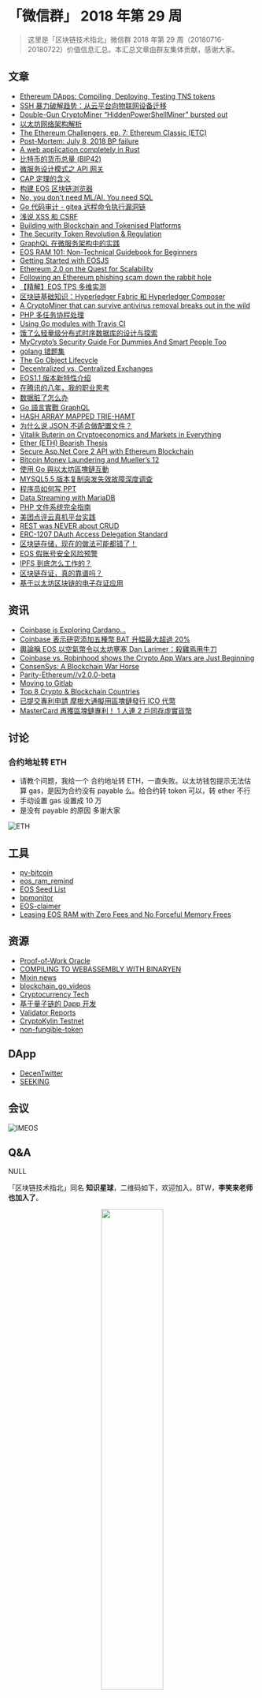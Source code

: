 # 「微信群」 2018 年第 29 周

> 这里是「区块链技术指北」微信群 2018 年第 29 周（20180716-20180722）价值信息汇总。本汇总文章由群友集体贡献，感谢大家。

## 文章

* [Ethereum DApps: Compiling, Deploying, Testing TNS tokens](https://bbs.chainon.io/d/851-ethereum-dapps-compiling-deploying-testing-tns-tokens)
* [SSH 暴力破解趋势：从云平台向物联网设备迁移](https://bbs.chainon.io/d/852-ssh)
* [Double-Gun CryptoMiner “HiddenPowerShellMiner” bursted out](https://bbs.chainon.io/d/853-double-gun-cryptominer-hiddenpowershellminer-bursted-out)
* [以太坊网络架构解析](https://bbs.chainon.io/d/854-eth)
* [The Ethereum Challengers, ep. 7: Ethereum Classic (ETC)](https://bbs.chainon.io/d/855-the-ethereum-challengers-ep-7-ethereum-classic-etc)
* [Post-Mortem: July 8, 2018 BP failure](https://bbs.chainon.io/d/857-post-mortem-july-8-2018-bp-failure)
* [A web application completely in Rust](https://bbs.chainon.io/d/862-a-web-application-completely-in-rust)
* [比特币的货币总量 (BIP42)](https://bbs.chainon.io/d/865-bip42)
* [微服务设计模式之 API 网关](https://bbs.chainon.io/d/867-api)
* [CAP 定理的含义](https://bbs.chainon.io/d/868-cap)
* [构建 EOS 区块链浏览器](https://bbs.chainon.io/d/870-eos)
* [No, you don't need ML/AI. You need SQL](https://bbs.chainon.io/d/871-no-you-don-t-need-ml-ai-you-need-sql)
* [Go 代码审计 - gitea 远程命令执行漏洞链](https://bbs.chainon.io/d/873-go-gitea)
* [浅说 XSS 和 CSRF](https://bbs.chainon.io/d/874-xss-csrf)
* [Building with Blockchain and Tokenised Platforms](https://bbs.chainon.io/d/875-building-with-blockchain-and-tokenised-platforms)
* [The Security Token Revolution & Regulation](https://bbs.chainon.io/d/876-the-security-token-revolution-regulation)
* [GraphQL 在微服务架构中的实践](https://bbs.chainon.io/d/878-graphql)
* [EOS RAM 101: Non-Technical Guidebook for Beginners](https://bbs.chainon.io/d/879-eos-ram-101-non-technical-guidebook-for-beginners)
* [Getting Started with EOSJS](https://bbs.chainon.io/d/880-getting-started-with-eosjs)
* [Ethereum 2.0 on the Quest for Scalability](https://bbs.chainon.io/d/881-ethereum-2-0-on-the-quest-for-scalability)
* [Following an Ethereum phishing scam down the rabbit hole](https://bbs.chainon.io/d/882-following-an-ethereum-phishing-scam-down-the-rabbit-hole)
* [【精解】EOS TPS 多维实测](https://bbs.chainon.io/d/883-eos-tps)
* [区块链基础知识：Hyperledger Fabric 和 Hyperledger Composer](https://bbs.chainon.io/d/884-hyperledger-fabric-hyperledger-composer)
* [A CryptoMiner that can survive antivirus removal breaks out in the wild](https://bbs.chainon.io/d/885-a-cryptominer-that-can-survive-antivirus-removal-breaks-out-in-the-wild)
* [PHP 多任务协程处理](https://bbs.chainon.io/d/886-php)
* [Using Go modules with Travis CI](https://bbs.chainon.io/d/887-using-go-modules-with-travis-ci)
* [饿了么轻量级分布式时序数据库的设计与探索](https://bbs.chainon.io/d/888-ele)
* [MyCrypto’s Security Guide For Dummies And Smart People Too](https://bbs.chainon.io/d/893-mycrypto-s-security-guide-for-dummies-and-smart-people-too)
* [golang 错题集](https://bbs.chainon.io/d/895-golang)
* [The Go Object Lifecycle](https://bbs.chainon.io/d/898-the-go-object-lifecycle)
* [Decentralized vs. Centralized Exchanges](https://bbs.chainon.io/d/899-decentralized-vs-centralized-exchanges)
* [EOS1.1 版本新特性介绍](https://bbs.chainon.io/d/902-eos1-1)
* [在腾讯的八年，我的职业思考](https://bbs.chainon.io/d/903-tencent)
* [数据脏了怎么办](https://bbs.chainon.io/d/904-dirty-data)
* [Go 語言實戰 GraphQL](https://bbs.chainon.io/d/905-go-graphql)
* [HASH ARRAY MAPPED TRIE-HAMT](https://bbs.chainon.io/d/906-hash-array-mapped-trie-hamt)
* [为什么说 JSON 不适合做配置文件？](https://bbs.chainon.io/d/907-json)
* [Vitalik Buterin on Cryptoeconomics and Markets in Everything](https://bbs.chainon.io/d/908-vitalik-buterin-on-cryptoeconomics-and-markets-in-everything)
* [Ether (ETH) Bearish Thesis](https://bbs.chainon.io/d/909-ether-eth-bearish-thesis)
* [Secure Asp.Net Core 2 API with Ethereum Blockchain](https://bbs.chainon.io/d/910-secure-asp-net-core-2-api-with-ethereum-blockchain)
* [Bitcoin Money Laundering and Mueller’s 12](https://bbs.chainon.io/d/911-bitcoin-money-laundering-and-mueller-s-12)
* [使用 Go 與以太坊區塊鏈互動](https://bbs.chainon.io/d/913-go)
* [MYSQL5.5 版本复制突发失效故障深度调查](https://bbs.chainon.io/d/916-mysql5-5)
* [程序员如何写 PPT](https://bbs.chainon.io/d/917-ppt)
* [Data Streaming with MariaDB](https://bbs.chainon.io/d/918-data-streaming-with-mariadb)
* [PHP 文件系统完全指南](https://bbs.chainon.io/d/919-php)
* [美团点评云真机平台实践](https://bbs.chainon.io/d/920-cloud-phone)
* [REST was NEVER about CRUD](https://bbs.chainon.io/d/923-rest-was-never-about-crud)
* [ERC-1207 DAuth Access Delegation Standard](https://bbs.chainon.io/d/930-erc-1207-dauth-access-delegation-standard)
* [区块链存储，现在的做法可能都错了！](https://bbs.chainon.io/d/931-storage)
* [EOS 假账号安全风险预警](https://bbs.chainon.io/d/932-eos)
* [IPFS 到底怎么工作的？](https://bbs.chainon.io/d/933-ipfs)
* [区块链存证，真的靠谱吗？](https://bbs.chainon.io/d/934-blockchain)
* [基于以太坊区块链的电子存证应用](https://bbs.chainon.io/d/935-360)

## 资讯

* [Coinbase is Exploring Cardano...](https://bbs.chainon.io/d/849-coinbase-is-exploring-cardano)
* [Coinbase 表示研究添加五種幣 BAT 升幅最大超過 20%](https://bbs.chainon.io/d/850-coinbase-bat-20)
* [輿論稱 EOS 以空氣幣令以太坊壅塞 Dan Larimer：殺雞焉用牛刀](https://bbs.chainon.io/d/872-eos-dan-larimer)
* [Coinbase vs. Robinhood shows the Crypto App Wars are Just Beginning](https://bbs.chainon.io/d/877-coinbase-vs-robinhood-shows-the-crypto-app-wars-are-just-beginning)
* [ConsenSys: A Blockchain War Horse](https://bbs.chainon.io/d/894-consensys-a-blockchain-war-horse)
* [Parity-Ethereum//v2.0.0-beta](https://bbs.chainon.io/d/900-parity-ethereum-v2-0-0-beta)
* [Moving to Gitlab](https://bbs.chainon.io/d/901-moving-to-gitlab)
* [Top 8 Crypto & Blockchain Countries](https://bbs.chainon.io/d/912-top-8-crypto-blockchain-countries)
* [已提交專利申請 摩根大通擬用區塊鏈發行 ICO 代幣](https://bbs.chainon.io/d/914-ico)
* [MasterCard 再獲區塊鏈專利！ 1 人連 2 戶同存虛實貨幣](https://bbs.chainon.io/d/915-mastercard-1-2)

## 讨论

### 合约地址转 ETH

* 请教个问题，我给一个 合约地址转 ETH，一直失败。以太坊钱包提示无法估算 gas，是因为合约没有 payable 么。给合约转 token 可以，转 ether 不行
* 手动设置 gas 设置成 10 万
* 是没有 payable 的原因 多谢大家

![ETH](https://i.imgur.com/t6RPj9Z.jpg)

## 工具

* [py-bitcoin](https://bbs.chainon.io/d/859-py-bitcoin)
* [eos_ram_remind](https://bbs.chainon.io/d/864-eos-ram-remind)
* [EOS Seed List](https://bbs.chainon.io/d/897-eos-seed-list)
* [bpmonitor](https://bbs.chainon.io/d/889-bpmonitor)
* [EOS-claimer](https://bbs.chainon.io/d/921-eos-claimer)
* [Leasing EOS RAM with Zero Fees and No Forceful Memory Frees](https://bbs.chainon.io/d/922-leasing-eos-ram-with-zero-fees-and-no-forceful-memory-frees)

## 资源

* [Proof-of-Work Oracle](https://bbs.chainon.io/d/848-proof-of-work-oracle)
* [COMPILING TO WEBASSEMBLY WITH BINARYEN](https://bbs.chainon.io/d/858-compiling-to-webassembly-with-binaryen)
* [Mixin news](https://bbs.chainon.io/d/860-mixin-news)
* [blockchain_go_videos](https://bbs.chainon.io/d/863-blockchain-go-videos)
* [Cryptocurrency Tech](https://bbs.chainon.io/d/866-cryptocurrency-tech)
* [基于量子链的 Dapp 开发](https://bbs.chainon.io/d/890-dapp)
* [Validator Reports](https://bbs.chainon.io/d/891-validator-reports)
* [CryptoKylin Testnet](https://bbs.chainon.io/d/892-cryptokylin-testnet)
* [non-fungible-token](https://bbs.chainon.io/d/896-non-fungible-token)

## DApp

* [DecenTwitter](https://bbs.chainon.io/d/856-decentwitter)
* [SEEKING](https://bbs.chainon.io/d/861-seeking)

## 会议

![IMEOS](https://i.imgur.com/ua8BjNr.jpg)

## Q&A

NULL

「区块链技术指北」同名 **知识星球**，二维码如下，欢迎加入。BTW，**李笑来老师也加入了**。

<div align=center><img width="50%" height="50%" src="https://raw.githubusercontent.com/BlockchainOne/WeChat/master/images/ZSXQ.jpg"/></div>

「区块链技术指北」相关资讯渠道：

* 「区块链技术指北」同名知识星球，[https://t.xiaomiquan.com/ZRbmaU3](https://t.xiaomiquan.com/ZRbmaU3)
* 官网，[https://chainon.io](https://chainon.io)
* 官方博客，[https://blog.chainon.io](https://blog.chainon.io)
* 官方社区，[https://bbs.chainon.io](https://bbs.chainon.io)
* Telegram Channel，[https://t.me/BlockchainAge](https://t.me/BlockchainAge)
* Telegram Group，[https://t.me/bcage](https://t.me/bcage)
* Twitter，[https://twitter.com/bcageone](https://twitter.com/bcageone)
* Facebook，[https://www.facebook.com/chainone.org](https://www.facebook.com/chainone.org)
* 新浪微博，[https://weibo.com/BlockchainAge](https://weibo.com/BlockchainAge)

同时，本系列文章会在以下渠道同步更新，欢迎关注：

* 「区块链技术指北」同名微信公众号（微信号：BlockchainAge）
* 官方博客，[https://blog.chainon.io](https://blog.chainon.io)
* 知乎专栏，[https://zhuanlan.zhihu.com/robinwen](https://zhuanlan.zhihu.com/robinwen)
* 简书，[https://www.jianshu.com/c/a37698a12ba9](https://www.jianshu.com/c/a37698a12ba9)
* Steemit，[https://steemit.com/@chainone](https://steemit.com/@chainone)
* Medium，[https://medium.com/@chainone.org](https://medium.com/@chainone.org)
* 币乎，[https://bihu.com/people/345886](https://bihu.com/people/345886)
* 掘金，[robinwen@juejin.im](https://juejin.im/user/5673ccae60b2260ee435f89a/posts)

原创不易，读者可以通过如下途径打赏，虚拟货币、美元、法币均支持。

* BTC: 1HRZ7og2KjqpP3v3jskgueNu64kJrFU8GD
* ERC20 Token: 0x5c8DEB48dC08b5dC60A0290B718690a801509Dd1
* PayPal: [https://www.paypal.me/robinwen](https://www.paypal.me/robinwen)
* 微信打赏二维码

<div align=center><img width="50%" height="50%" src="https://raw.githubusercontent.com/BlockchainOne/WeChat/master/images/WeChat.jpg"/></div>

–EOF–

版权声明：[自由转载-非商用-非衍生-保持署名（创意共享4.0许可证）](http://creativecommons.org/licenses/by-nc-nd/4.0/deed.zh)

